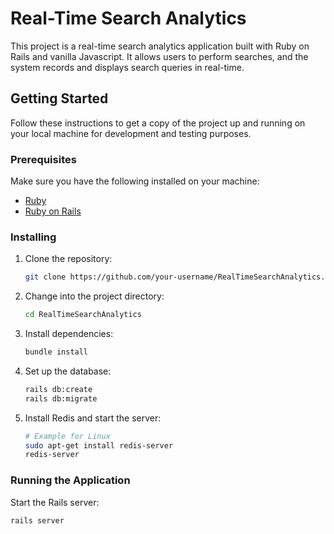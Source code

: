 # Real-Time Search Analytics

This project is a real-time search analytics application built with Ruby on Rails and vanilla Javascript. It allows users to perform searches, and the system records and displays search queries in real-time. 

## Getting Started

Follow these instructions to get a copy of the project up and running on your local machine for development and testing purposes.

### Prerequisites

Make sure you have the following installed on your machine:

- [Ruby](https://www.ruby-lang.org/en/documentation/installation/)
- [Ruby on Rails](https://guides.rubyonrails.org/getting_started.html#installing-rails)

### Installing

1. Clone the repository:

    ```bash
    git clone https://github.com/your-username/RealTimeSearchAnalytics.git
    ```

2. Change into the project directory:

    ```bash
    cd RealTimeSearchAnalytics
    ```

3. Install dependencies:

    ```bash
    bundle install
    ```

4. Set up the database:

    ```bash
    rails db:create
    rails db:migrate
    ```

5. Install Redis and start the server:

    ```bash
    # Example for Linux
    sudo apt-get install redis-server
    redis-server
    ```

### Running the Application

Start the Rails server:

```bash
rails server

